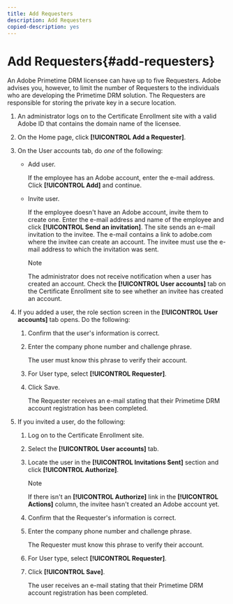 ```yaml
---
title: Add Requesters
description: Add Requesters
copied-description: yes
---
```


# Add Requesters{#add-requesters}

An Adobe Primetime DRM licensee can have up to five Requesters. Adobe advises you, however, to limit the number of Requesters to the individuals who are developing the Primetime DRM solution. The Requesters are responsible for storing the private key in a secure location. 

1. An administrator logs on to the Certificate Enrollment site with a valid Adobe ID that contains the domain name of the licensee.
1. On the Home page, click **[!UICONTROL Add a Requester]**.
1. On the User accounts tab, do *one* of the following:

    * Add user.

      If the employee has an Adobe account, enter the e-mail address. Click **[!UICONTROL Add]** and continue. 
    * Invite user.

      If the employee doesn't have an Adobe account, invite them to create one. Enter the e-mail address and name of the employee and click **[!UICONTROL Send an invitation]**. The site sends an e-mail invitation to the invitee. The e-mail contains a link to adobe.com where the invitee can create an account. The invitee must use the e-mail address to which the invitation was sent.

      >[!NOTE]
      >
      >The administrator does not receive notification when a user has created an account. Check the **[!UICONTROL User accounts]** tab on the Certificate Enrollment site to see whether an invitee has created an account.

1. If you added a user, the role section screen in the **[!UICONTROL User accounts]** tab opens. Do the following:

    1. Confirm that the user's information is correct. 
    1. Enter the company phone number and challenge phrase.

       The user must know this phrase to verify their account. 
    1. For User type, select **[!UICONTROL Requester]**. 
    1. Click Save.

       The Requester receives an e-mail stating that their Primetime DRM account registration has been completed.

1. If you invited a user, do the following:

    1. Log on to the Certificate Enrollment site. 
    1. Select the **[!UICONTROL User accounts]** tab. 
    1. Locate the user in the **[!UICONTROL Invitations Sent]** section and click **[!UICONTROL Authorize]**.     
    
       >[!NOTE]
       >
       >If there isn't an **[!UICONTROL Authorize]** link in the **[!UICONTROL Actions]** column, the invitee hasn't created an Adobe account yet.

    1. Confirm that the Requester's information is correct. 
    1. Enter the company phone number and challenge phrase.

       The Requester must know this phrase to verify their account. 
    1. For User type, select **[!UICONTROL Requester]**. 
    1. Click **[!UICONTROL Save]**.

       The user receives an e-mail stating that their Primetime DRM account registration has been completed.

